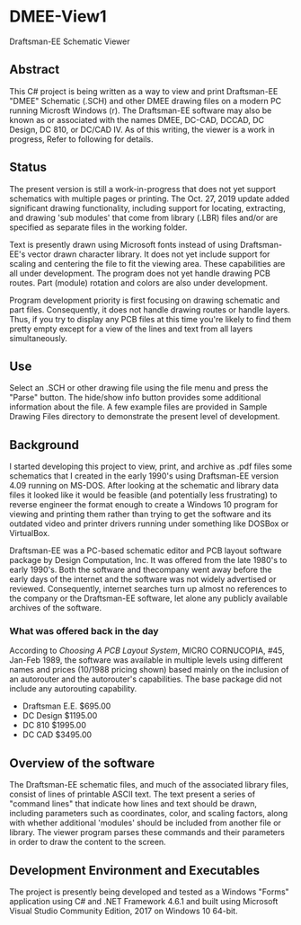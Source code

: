 # DMEE-View1
Draftsman-EE Schematic Viewer

## Abstract
This C# project is being written as a way to view and print Draftsman-EE "DMEE" Schematic (.SCH) and other DMEE drawing files on
a modern PC running Microsft Windows (r). The Draftsman-EE software may also be known as or associated with the names DMEE, DC-CAD, DCCAD, DC Design, DC 810, or DC/CAD IV. As of this writing, the viewer is a work in progress, Refer to following for details.

## Status
The present version is still a work-in-progress that does not yet support schematics with multiple pages or printing. The Oct. 27, 2019 update added significant drawing functionality, including support for locating, extracting, and drawing 'sub modules' that come from library (.LBR) files and/or are specified as separate files in the working folder.

Text is presently drawn using Microsoft fonts instead of using Draftsman-EE's vector drawn character library. It does not yet include support for scaling and centering the file to fit the viewing area. These capabilities are all under development. The program does not yet handle drawing PCB routes. Part (module) rotation and colors are also under development.

Program development priority is first focusing on drawing schematic and part files. Consequently, it does not handle drawing routes or handle layers. Thus, if you try to display any PCB files at this time you're likely to find them pretty empty except for a view of the lines and text from all layers simultaneously.

## Use
Select an .SCH or other drawing file using the file menu and press the "Parse" button. The hide/show info button provides some additional information about the file. A few example files are provided in Sample Drawing Files directory to demonstrate the present level of development.

##  Background
I started developing this project to view, print, and archive as .pdf files some schematics that I created in the early 1990's using
Draftsman-EE version 4.09 running on MS-DOS. After looking at the schematic and library data files it looked like it would be feasible (and potentially less frustrating) to reverse engineer the format enough to create a Windows 10 program for viewing and printing them rather than trying to get the software and its outdated video and printer drivers running under something like DOSBox or VirtualBox.

Draftsman-EE was a PC-based schematic editor and PCB layout software package by
Design Computation, Inc. It was offered from the late 1980's to early 1990's.
Both the software and thecompany went away before the early days of the internet and the software was not widely advertised or reviewed. Consequently, internet searches turn up
almost no references to the company or the Draftsman-EE software, let alone any publicly available
archives of the software. 

### What was offered back in the day
According to _Choosing A PCB Layout System_, MICRO CORNUCOPIA, #45, Jan-Feb 1989, the software was available in multiple levels using different names and prices (10/1988 pricing shown) based mainly on the inclusion of an autorouter and the autorouter's capabilities. The base package did not include any autorouting capability.
- Draftsman E.E. $695.00
- DC Design $1195.00
- DC 810 $1995.00
- DC CAD $3495.00

##  Overview of the software
The Draftsman-EE schematic files, and much of the associated library files, consist of
lines of printable ASCII text. The text present a series of "command lines" that indicate how lines and text should be drawn, including
parameters such as coordinates, color, and scaling factors, along with whether additional 'modules' should be included from another file
or library. The viewer program parses these commands and their parameters in order to draw the content to the screen. 

## Development Environment and Executables
The project is presently being developed and tested as a Windows "Forms" application using C#
and .NET Framework 4.6.1 and built using Microsoft Visual Studio Community Edition, 2017 on Windows 10 64-bit.
